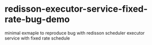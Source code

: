 # redisson-executor-service-fixed-rate-bug-demo
minimal exmaple to reproduce bug with redisson scheduler executor service with fixed rate schedule
